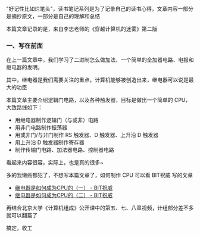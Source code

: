 
"好记性比如烂笔头"，读书笔记系列是为了记录自己的读书心得，文章内容一部分是摘抄原文，一部分是自己的理解和总结

本篇文章记录的是，来自李忠老师的《穿越计算机的迷雾》第二版

### 一、写在前面

在上一篇文章中，我们学习了二进制怎么做加法、一个简单的全加器电路、电报和继电器的发明。

其中，继电器是我们需要关注的重点，计算机能够被创造出来，继电器可以说是最大的功臣

本篇文章主要介绍逻辑门电路，以及各种触发器，目标是做出一个简单的 CPU，大致路线如下：

- 用继电器制作逻辑门（与或非）电路
- 用非门电路制作振荡器
- 用或非门/与非门制作 RS 触发器、D 触发器、上升沿 D 触发器
- 用上升沿 D 触发器制作寄存器
- 制作传输门电路、加法器电路、控制器电路

看起来内容很容，实际上，也是真的很多~

多的我懒癌都犯了，不想写本篇文章了，如何制作 CPU 可以看 BIT祝威 写的文章

- [继电器是如何成为CPU的（一） - BIT祝威](https://www.cnblogs.com/bitzhuwei/p/from_relay_to_tiny_cpu.html)
- [继电器是如何成为CPU的（二） - BIT祝威](https://www.cnblogs.com/bitzhuwei/p/from_relay_to_tiny_CPU2.html)

再结合北京大学《计算机组成》公开课中的第五、七、八章视频，计组部分差不多就可以翻篇了

搞定，收工